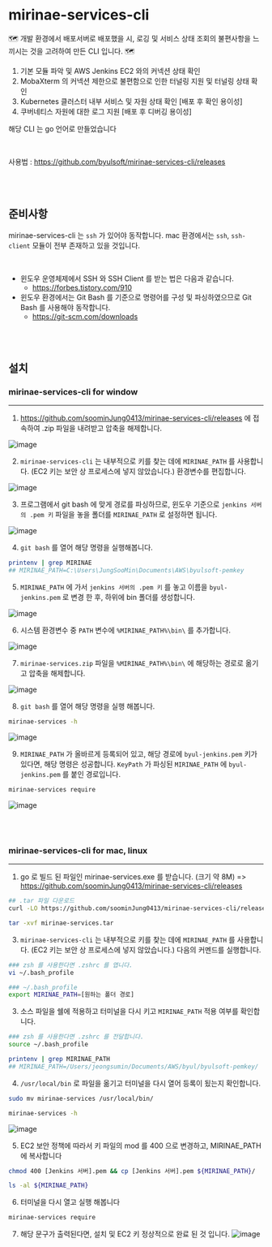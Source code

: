 # mirinae-services-cli

🗺 개발 환경에서 배포서버로 배포했을 시, 로깅 및 서비스 상태 조회의 불편사항을 느끼시는 것을 고려하여 만든 CLI 입니다. 🗺
   1. 기본 모듈 파악 및 AWS Jenkins EC2 와의 커넥션 상태 확인
   2. MobaXterm 의 커넥션 제한으로 불편함으로 인한 터널링 지원 및 터널링 상태 확인
   3. Kubernetes 클러스터 내부 서비스 및 자원 상태 확인 [배포 후 확인 용이성]
   4. 쿠버네티스 자원에 대한 로그 지원 [배포 후 디버깅 용이성]
   
   해당 CLI 는 go 언어로 만들었습니다
   
   <br>
   
   사용법 : https://github.com/byulsoft/mirinae-services-cli/releases

<br><br>

## 준비사항
mirinae-services-cli 는 `ssh` 가 있어야 동작합니다. mac 환경에서는 `ssh`, `ssh-client` 모듈이 전부 존재하고 있을 것입니다.

<br>

- 윈도우 운영체제에서 SSH 와 SSH Client 를 받는 법은 다음과 같습니다.
   - https://forbes.tistory.com/910
- 윈도우 환경에서는 Git Bash 를 기준으로 명령어를 구성 및 파싱하였으므로 Git Bash 를 사용해야 동작합니다.
   - https://git-scm.com/downloads

<br><br>


## 설치

### mirinae-services-cli for window
---
1. https://github.com/soominJung0413/mirinae-services-cli/releases 에 접속하여 .zip 파일을 내려받고 압축을 해제합니다.

![image](https://user-images.githubusercontent.com/67881815/132282632-e6517b74-0b89-4020-bf8d-bc52d4c59a71.png)

2. `mirinae-services-cli` 는 내부적으로 키를 찾는 데에 `MIRINAE_PATH` 를 사용합니다. (EC2 키는 보안 상 프로세스에 넣지 않았습니다.) 환경변수를 편집합니다.

![image](https://user-images.githubusercontent.com/67881815/132282937-568c81f7-bdc2-4d3e-92b3-70df621a6900.png)

3. 프로그램에서 git bash 에 맞게 경로를 파싱하므로, 윈도우 기준으로 `jenkins 서버의 .pem 키` 파일을 놓을 폴더를 `MIRINAE_PATH` 로 설정하면 됩니다.

![image](https://user-images.githubusercontent.com/67881815/132283017-b0d57f54-2834-4ef3-a063-0abd57ada1e8.png)

4. `git bash` 를 열어 해당 명령을 실행해봅니다.

```bash
printenv | grep MIRINAE
## MIRINAE_PATH=C:\Users\JungSooMin\Documents\AWS\byulsoft-pemkey
```

5. `MIRINAE_PATH` 에 가서 `jenkins 서버의 .pem 키` 를 놓고 이름을 `byul-jenkins.pem` 로 변경 한 후, 하위에 bin 폴더를 생성합니다.

![image](https://user-images.githubusercontent.com/67881815/132283250-09b5175c-495c-4942-90ac-3bc0a6495e12.png)

6. 시스템 환경변수 중 `PATH` 변수에 `%MIRINAE_PATH%\bin\` 를 추가합니다.

![image](https://user-images.githubusercontent.com/67881815/132283463-f4568741-80ff-4bd7-af58-b2389de46809.png)

7. `mirinae-services.zip` 파일을 `%MIRINAE_PATH%\bin\` 에 해당하는 경로로 옮기고 압축을 해제합니다.

![image](https://user-images.githubusercontent.com/67881815/132283729-4f7befeb-d36d-4c03-94d0-73cbd4c45e98.png)

8. `git bash` 를 열어 해당 명령을 실행 해봅니다.
```bash
mirinae-services -h
```
![image](https://user-images.githubusercontent.com/67881815/132283854-b3024020-c07c-455c-9848-8adee682580f.png)

9. `MIRINAE_PATH` 가 올바르게 등록되어 있고, 해당 경로에 `byul-jenkins.pem` 키가 있다면, 해당 명령은 성공합니다. `KeyPath` 가 파싱된 `MIRINAE_PATH` 에 `byul-jenkins.pem` 를 붙인 경로입니다.
```bash
mirinae-services require
```
![image](https://user-images.githubusercontent.com/67881815/132284022-ab24be4f-b4fc-450c-bc92-60b86c8cda34.png)


<br><br>


### mirinae-services-cli for mac, linux
---
1. go 로 빌드 된 파일인 mirinae-services.exe 를 받습니다. (크기 약 8M) => https://github.com/soominJung0413/mirinae-services-cli/releases
```bash
## .tar 파일 다운로드
curl -LO https://github.com/soominJung0413/mirinae-services-cli/releases/download/mirinae/mirinae-services.tar

tar -xvf mirinae-services.tar
```
3. `mirinae-services-cli` 는 내부적으로 키를 찾는 데에 `MIRINAE_PATH` 를 사용합니다. (EC2 키는 보안 상 프로세스에 넣지 않았습니다.) 다음의 커멘드를 실행합니다.
```bash
### zsh 를 사용한다면 .zshrc 를 엽니다.
vi ~/.bash_profile

### ~/.bash_profile
export MIRINAE_PATH=[원하는 폴더 경로]
```
3. 소스 파일을 쉘에 적용하고 터미널을 다시 키고 `MIRINAE_PATH` 적용 여부를 확인합니다.
```bash
### zsh 를 사용한다면 .zshrc 를 전달합니다.
source ~/.bash_profile

printenv | grep MIRINAE_PATH
## MIRINAE_PATH=/Users/jeongsumin/Documents/AWS/byul/byulsoft-pemkey/
```
4. `/usr/local/bin` 로 파일을 옮기고 터미널을 다시 열어 등록이 됬는지 확인합니다.
```bash
sudo mv mirinae-services /usr/local/bin/

mirinae-services -h
```
![image](https://user-images.githubusercontent.com/67881815/132218847-41a436b2-8981-4491-b815-a7b13bfc9827.png)

5. EC2 보안 정책에 따라서 키 파일의 mod 를 400 으로 변경하고, MIRINAE_PATH 에 복사합니다
```bash
chmod 400 [Jenkins 서버].pem && cp [Jenkins 서버].pem ${MIRINAE_PATH}/

ls -al ${MIRINAE_PATH}
```
6. 터미널을 다시 열고 실행 해봅니다
```bash
mirinae-services require
```
7. 해당 문구가 출력된다면, 설치 및 EC2 키  정상적으로 완료 된 것 입니다.
![image](https://user-images.githubusercontent.com/67881815/132219011-8a1a557b-47f4-495d-b667-73bc7e9705ae.png)

